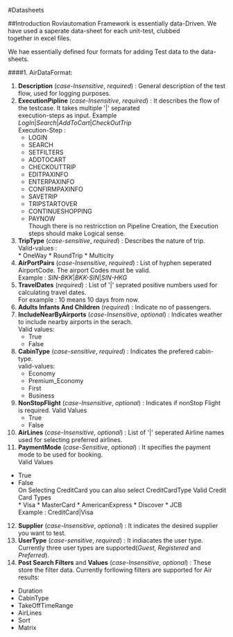 ﻿#Datasheets

##Introduction
Roviautomation Framework is essentially data-Driven. We have used a saperate data-sheet for each unit-test, clubbed  
together in excel files.

We hae essentially defined four formats for adding Test data to the data-sheets.

####1. AirDataFormat:
 1. **Description** (_case-Insensitive_, _required_) : General description of the test flow, used for logging purposes.
 2. **ExecutionPipline** (_case-Insensitive_, _required_) : It describes the flow of the testcase. It takes multiple '|' separated  
    execution-steps as input. Example _LogIn_|_Search_|_AddToCart_|_CheckOutTrip_  
        Execution-Step :  
      * LOGIN
      * SEARCH
      * SETFILTERS
      * ADDTOCART
      * CHECKOUTTRIP 
      * EDITPAXINFO
      * ENTERPAXINFO
      * CONFIRMPAXINFO
      * SAVETRIP
      * TRIPSTARTOVER
      * CONTINUESHOPPING
      * PAYNOW  
Though there is no restricction on Pipeline Creation, the Execution steps should make Logical sense.  
 3. **TripType** (_case-sensitive_, _required_) : Describes the nature of trip.  
         Valid-values :  
        * OneWay
        * RoundTrip
        * Multicity
 4. **AirPortPairs** (_case-Insensitive_, _required_) : List of hyphen seperated AirportCode. The airport Codes must be valid.  
      Example : _SIN-BKK_|_BKK-SIN_|_SIN-HKG_
 5. **TravelDates** (_required_) : List of '|' seprated positive numbers used for calculating travel dates.  
For example : 10 means 10 days from now.
 6. **Adults Infants And Children** (_required_) :  Indicate no of passengers.
 7. **IncludeNearByAirports** (_case-Insensitive_, _optional_) : Indicates weather to include nearby airports in the serach.  
    Valid values:
    * True
    * False
 8. **CabinType** (_case-sensitive_, _required_) : Indicates the prefered cabin-type.  
     valid-values:
    * Economy
    * Premium_Economy
    * First
    * Business
 9. **NonStopFlight** (_case-Insensitive_, _optional_) : Indicates if nonStop Flight is required.
    Valid Values
    * True 
    * False  
 10. **AirLines** (_case-Insensitive_, _optional_) : List of '|' seperated Airline names used for selecting preferred airlines.  
 11.  **PaymentMode** (_case-Sensitive_, _optional_) : It specifies the payment mode to be used for booking.  
Valid Values
 * True 
 * False  
On Selecting CreditCard you can also select CreditCardType
Valid Credit Card Types  
        * Visa
        * MasterCard
        * AmericanExpress
        * Discover
        * JCB  
Example : CreditCard|Visa
 12.  **Supplier** (_case-Insensitive_, _optional_) : It indicates the desired supplier you want to test.
 13. **UserType** (_case-sensitive_, _required_) : It indiacates the user type. Currently three user types are supported(_Guest_, _Registered_ and _Preferred_).
 14.  **Post Search Filters** and **Values** (_case-Insensitive_, _optional_) : These store the filter data. Currently forllowing filters are supported for Air results:
   *  Duration
   * CabinType
   * TakeOffTimeRange
   * AirLines
   * Sort
   * Matrix

